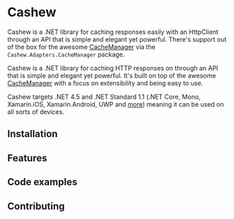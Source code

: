 # Cashew
Cashew is a .NET library for caching responses easily with an HttpClient through an API that is simple and elegant yet powerful.
There's support out of the box for the awesome [CacheManager](https://github.com/MichaCo/CacheManager) via the `Cashew.Adapters.CacheManager` package.

Cashew is a .NET library for caching HTTP responses on  through an API that is simple and elegant yet powerful. 
It's built on top of the awesome [CacheManager](https://github.com/MichaCo/CacheManager) with a focus on extensibility and being easy to use.

Cashew targets .NET 4.5 and .NET Standard 1.1 (.NET Core, Mono, Xamarin.iOS, Xamarin.Android, UWP and [more](https://github.com/dotnet/standard/blob/master/docs/versions.md)) meaning it can be used on all sorts of devices.

## Installation


## Features


## Code examples


## Contributing
